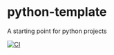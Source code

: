 # python-template
A starting point for python projects

[![CI](https://github.com/davidbossanyi/python-template/actions/workflows/ci.yaml/badge.svg?branch=main)](https://github.com/davidbossanyi/python-template/actions/workflows/ci.yaml)
